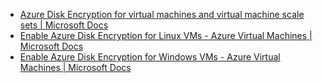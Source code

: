 - [Azure Disk Encryption for virtual machines and virtual machine scale sets | Microsoft Docs](https://docs.microsoft.com/en-us/azure/security/fundamentals/azure-disk-encryption-vms-vmss)
- [Enable Azure Disk Encryption for Linux VMs - Azure Virtual Machines | Microsoft Docs](https://docs.microsoft.com/en-us/azure/virtual-machines/linux/disk-encryption-overview)
- [Enable Azure Disk Encryption for Windows VMs - Azure Virtual Machines | Microsoft Docs](https://docs.microsoft.com/en-us/azure/virtual-machines/windows/disk-encryption-overview)
